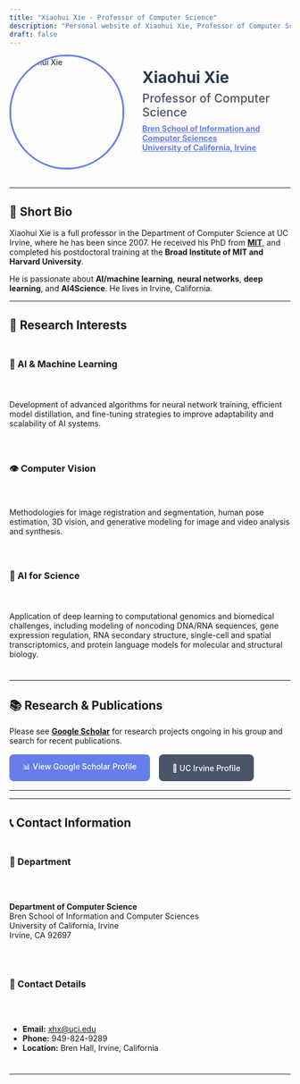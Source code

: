 ```yaml
---
title: "Xiaohui Xie - Professor of Computer Science"
description: "Personal website of Xiaohui Xie, Professor of Computer Science at UC Irvine"
draft: false
---
```



<div style="display: flex; align-items: center; gap: 2rem; margin-bottom: 2rem;">
  <img src="/images/profile.jpg" alt="Xiaohui Xie" style="width: 200px; height: 200px; border-radius: 50%; object-fit: cover; border: 3px solid #667eea;">
  <div>
    <h1 style="margin: 0; color: #2d3748;">Xiaohui Xie</h1>
    <h2 style="margin: 0.5rem 0; color: #4a5568; font-weight: 500;">Professor of Computer Science</h2>
    <p style="margin: 0.5rem 0; color: #718096;">
      <strong>
        <a href="https://www.ics.uci.edu/" style="color: #667eea; text-decoration: underline;">Bren School of Information and Computer Sciences</a>
      </strong>
      <br>
      <strong>
        <a href="https://www.uci.edu/" style="color: #667eea; text-decoration: underline;">University of California, Irvine</a>
      </strong>
    </p>
  </div>
</div>

---

## 🎯 Short Bio

Xiaohui Xie is a full professor in the Department of Computer Science at UC Irvine, where he has been since 2007. He received his PhD from **[MIT](https://www.mit.edu/)**, and completed his postdoctoral training at the **Broad Institute of MIT and Harvard University**.

He is passionate about **AI/machine learning**, **neural networks**, **deep learning**, and **AI4Science**. He lives in Irvine, California.

---

## 🔬 Research Interests

<div style="display: grid; grid-template-columns: repeat(auto-fit, minmax(300px, 1fr)); gap: 1.5rem; margin: 1.5rem 0;">

### 🤖 AI & Machine Learning
Development of advanced algorithms for neural network training, efficient model distillation, and fine-tuning strategies to improve adaptability and scalability of AI systems.

### 👁️ Computer Vision
Methodologies for image registration and segmentation, human pose estimation, 3D vision, and generative modeling for image and video analysis and synthesis.

### 🧬 AI for Science
Application of deep learning to computational genomics and biomedical challenges, including modeling of noncoding DNA/RNA sequences, gene expression regulation, RNA secondary structure, single-cell and spatial transcriptomics, and protein language models for molecular and structural biology.

</div>

---

## 📚 Research & Publications

Please see **[Google Scholar](https://scholar.google.com/citations?user=YOUR_GOOGLE_SCHOLAR_ID&sortby=pubdate)** for research projects ongoing in his group and search for recent publications.

<div style="display: flex; gap: 1rem; flex-wrap: wrap; margin: 1rem 0;">
  <a href="https://scholar.google.com/citations?user=YOUR_GOOGLE_SCHOLAR_ID&sortby=pubdate" style="display: inline-flex; align-items: center; gap: 0.5rem; padding: 0.75rem 1.5rem; background: #667eea; color: white; text-decoration: none; border-radius: 8px; font-weight: 500; transition: background 0.2s;">📊 View Google Scholar Profile</a>
  <a href="https://www.ics.uci.edu/~xhx/" style="display: inline-flex; align-items: center; gap: 0.5rem; padding: 0.75rem 1.5rem; background: #4a5568; color: white; text-decoration: none; border-radius: 8px; font-weight: 500; transition: background 0.2s;">🏫 UC Irvine Profile</a>
</div>

---
<!-- 
## 📖 Teaching and Research Notes

- **[Notes](/notes/)** - Organized notes and reference materials
- **[Self-Attention Mechanisms](/notes/ai/ml/self-attention-approx/)** - Deep learning attention mechanisms
- **[LSH Attention](/notes/ai/ml/lsh-attention/)** - Locality-sensitive hashing for attention
- **[AMC Problems](/notes/math/amc/)** - American Mathematics Competitions
 -->

---

## 📞 Contact Information

<div style="display: grid; grid-template-columns: repeat(auto-fit, minmax(300px, 1fr)); gap: 2rem; margin: 1.5rem 0;">

### 🏢 Department
**Department of Computer Science**  
Bren School of Information and Computer Sciences  
University of California, Irvine  
Irvine, CA 92697

### 📧 Contact Details
- **Email:** [xhx@uci.edu](mailto:xhx@uci.edu)
- **Phone:** 949-824-9289
- **Location:** Bren Hall, Irvine, California

</div>


---
